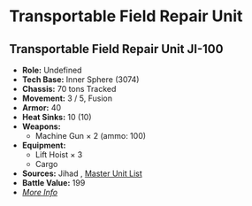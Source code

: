 # Transportable Field Repair Unit 

## Transportable Field Repair Unit JI-100 

- **Role:** Undefined 
- **Tech Base:** Inner Sphere (3074) 
- **Chassis:** 70 tons Tracked 
- **Movement:** 3 / 5, Fusion 
- **Armor:** 40 
- **Heat Sinks:** 10 (10) 
- **Weapons:** 
  - Machine Gun × 2 (ammo: 100) 
- **Equipment:** 
  - Lift Hoist × 3 
  - Cargo 
- **Sources:** Jihad , [Master Unit List](http://masterunitlist.info/Unit/Details/1706) 
- **Battle Value:** 199 
- [*More Info*](transportable_field_repair_unit/transportable_field_repair_unit_ji-100.md) 

